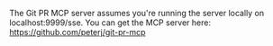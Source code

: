 The Git PR MCP server assumes you're running the server locally on localhost:9999/sse. You can get the MCP server here: https://github.com/peterj/git-pr-mcp